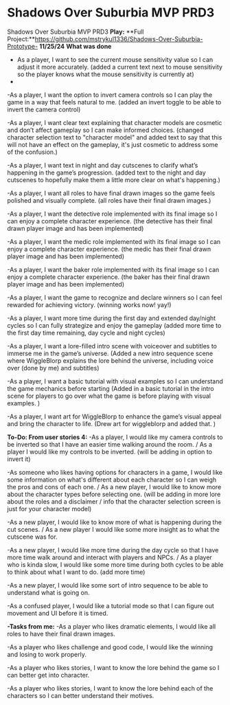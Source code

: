 # Shadows Over Suburbia MVP PRD3 
 Shadows Over Suburbia MVP PRD3 
 **Play:**
 **Full Project:**https://github.com/mstrykul1336/Shadows-Over-Suburbia-Prototype-
 **11/25/24** 
**What was done**
- As a player, I want to see the current mouse sensitivity value so I can adjust it more accurately. (added a current text next to mouse sensitivity so the player knows what the mouse sensitivity is currently at)
- 
-As a player, I want the option to invert camera controls so I can play the game in a way that feels natural to me. (added an invert toggle to be able to invert the camera control)

-As a player, I want clear text explaining that character models are cosmetic and don’t affect gameplay so I can make informed choices. (changed character selection text to "character model" and added text to say that this will not have an effect on the gameplay, it's just cosmetic to address some of the confusion.)

-As a player, I want text in night and day cutscenes to clarify what’s happening in the game’s progression. (added text to the night and day cutscenes to hopefully make them a little more clear on what's happening.)

-As a player, I want all roles to have final drawn images so the game feels polished and visually complete. (all roles have their final drawn images.)

-As a player, I want the detective role implemented with its final image so I can enjoy a complete character experience. (the detective has their final drawn player image and has been implemented)

-As a player, I want the medic role implemented with its final image so I can enjoy a complete character experience. (the medic has their final drawn player image and has been implemented)

-As a player, I want the baker role implemented with its final image so I can enjoy a complete character experience. (the baker has their final drawn player image and has been implemented)

-As a player, I want the game to recognize and declare winners so I can feel rewarded for achieving victory. (winning works now! yay!)

-As a player, I want more time during the first day and extended day/night cycles so I can fully strategize and enjoy the gameplay (added more time to the first day time remaining, day cycle and night cycles)

-As a player, I want a lore-filled intro scene with voiceover and subtitles to immerse me in the game’s universe. (Added a new intro sequence scene where WiggleBlorp explains the lore behind the universe, including voice over (done by me) and subtitles)

-As a player, I want a basic tutorial with visual examples so I can understand the game mechanics before starting (Added in a basic tutorial in the intro scene for players to go over what the game is before playing with visual examples. )

-As a player, I want art for WiggleBlorp to enhance the game’s visual appeal and bring the character to life. (Drew art for wiggleblorp and added that. )

**To-Do: From user stories 4:**
-As a player, I would like my camera controls to be inverted so that I have an easier time walking around the room. / As a player I would like my controls to be inverted. (will be adding in option to invert it)

-As someone who likes having options for characters in a game, I would like some information on what's different about each character so I can weigh the pros and cons of each one. / As a new player, I would like to know more about the character types before selecting one. (will be adding in more lore about the roles and a disclaimer / info that the character selection screen is just for your character model) 

-As a new player, I would like to know more of what is happening during the cut scenes. / As a new player I would like some more insight as to what the cutscene was for.

-As a new player, I would like more time during the day cycle so that I have more time walk around and interact with players and NPCs. / As a player who is kinda slow, I would like some more time during both cycles to be able to think about what I want to do. (add more time) 

-As a new player, I would like some sort of intro sequence to be able to understand what is going on.

-As a confused player, I would like a tutorial mode so that I can figure out movement and UI before it is timed.

**-Tasks from me:**
-As a player who likes dramatic elements, I would like all roles to have their final drawn images. 

-As a player who likes challenge and good code, I would like the winning and losing to work properly.

-As a player who likes stories, I want to know the lore behind the game so I can better get into character. 

-As a player who likes stories, I want to know the lore behind each of the characters so I can better understand their motives. 
 


 
